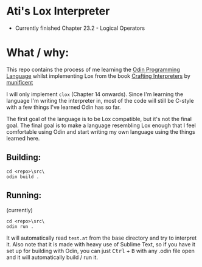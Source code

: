 # Ati's Lox Interpreter

- Currently finished Chapter 23.2 - Logical Operators

# What / why:

This repo contains the process of me learning the [Odin Programming Language](http://odin-lang.org/) whilst implementing Lox from the book [Crafting Interpreters](http://craftinginterpreters.com/) by [munificent](https://github.com/munificent/)

I will only implement `clox` (Chapter 14 onwards). Since I'm learning the language I'm writing the interpreter in, most of the code will still be C-style with a few things I've learned Odin has so far.

The first goal of the language is to be Lox compatible, but it's not the final goal. The final goal is to make a language resembling Lox enough that I feel comfortable using Odin and start writing my own language using the things learned here.

## Building: 
```
cd <repo>\src\
odin build .
```

## Running:
(currently) 
```
cd <repo>\src\
odin run .
```
It will automatically read `test.at` from the base directory and try to interpret it. 
Also note that it is made with heavy use of Sublime Text, so if you have it set up for building with Odin, you can just <kbd>Ctrl</kbd> + <kbd>B</kbd> with any .odin file open and it will automatically build / run it. 
